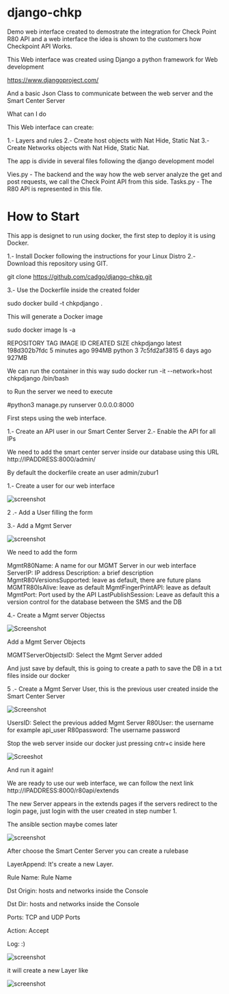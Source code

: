 # django-chkp

Demo web interface created to demostrate the integration for Check Point R80 API and a web interface
the idea is shown to the customers how Checkpoint API Works.

This Web interface was created using Django a python framework for Web development

https://www.djangoproject.com/

And a basic Json Class to communicate between the web server and the Smart Center Server

What can I do

This Web interface can create:

1.- Layers and rules
2.- Create host objects with Nat Hide, Static Nat
3.- Create Networks objects with Nat Hide, Static Nat.

The app is divide in several files following the django development model

Vies.py - The backend and the way how the web server analyze the get and post requests, we call the Check Point API from this side.
Tasks.py - The R80 API is represented in this file.

# How to Start

This app is designet to run using docker, the first step to deploy it is using Docker.

1.- Install Docker following the instructions for your Linux Distro
2.- Download this repository using GIT.

git clone https://github.com/cadgo/django-chkp.git

3.- Use the Dockerfile inside the created folder 

sudo docker build -t chkpdjango .

This will generate a Docker image 

sudo docker image ls -a

REPOSITORY          TAG                 IMAGE ID            CREATED             SIZE
chkpdjango          latest              198d302b7fdc        5 minutes ago       994MB
python              3                   7c5fd2af3815        6 days ago          927MB

We can run the container in this way
sudo docker run -it --network=host chkpdjango /bin/bash

to Run the server we need to execute

#python3 manage.py runserver 0.0.0.0:8000

First steps using the web interface.

1.- Create an API user in our Smart Center Server
2.- Enable the API for all IPs

We need to add the smart center server inside our database using this URL http://IPADDRESS:8000/admin/
  
  By default the dockerfile create an user admin/zubur1

1.- Create a user for our web interface

![screenshot](https://github.com/cadgo/django-chkp/blob/assets/users1.PNG)

2 .- Add a User filling the form

3.- Add a Mgmt Server

![screenshot](https://github.com/cadgo/django-chkp/blob/assets/MgmtServerAdd.PNG)

We need to add the form

MgmtR80Name: A name for our MGMT Server in our web interface
ServerIP: IP address
Description: a brief description 
MgmtR80VersionsSupported: leave as default, there are future plans
MGMTR80IsAlive: leave as default
MgmtFingerPrintAPI: leave as default
MgmtPort: Port used by the API 
LastPublishSession: Leave as default this a version control for the database between the SMS and the DB

4.- Create a Mgmt server Objectss

![Screenshot](https://github.com/cadgo/django-chkp/blob/assets/MgmtServerObjects.PNG)

Add a Mgmt Server Objects

MGMTServerObjectsID: Select the Mgmt Server added

And just save by default, this is going to create a path to save the DB in a txt files inside our docker

5 .- Create a Mgmt Server User, this is the previous user created inside the Smart Center Server

![Screenshot](https://github.com/cadgo/django-chkp/blob/assets/MgmtServerUsers.PNG)

UsersID: Select the previous added Mgmt Server
R80User: the username for example api_user
R80password: The username password

Stop the web server inside our docker  just pressing cntr+c inside here

![Screeshot](https://github.com/cadgo/django-chkp/blob/assets/stopWebServer.PNG)

And run it again!

We are ready to use our web interface, we can follow the next link http://IPADDRESS:8000/r80api/extends
  
The new Server appears in the extends pages if the servers redirect to the login page, just login with the user created in step number 1.

The ansible section maybe comes later

![screenshot](https://github.com/cadgo/django-chkp/blob/assets/extendsRules.PNG)

After choose the Smart Center Server you can create a rulebase

LayerAppend: It's create a new Layer.

Rule Name: Rule Name

Dst Origin: hosts and networks inside the Console

Dst Dir: hosts and networks inside the Console

Ports: TCP and UDP Ports

Action: Accept

Log: :)

![screenshot](https://github.com/cadgo/django-chkp/blob/assets/RuleBase.png)


it will create a new Layer like

![screenshot](https://github.com/cadgo/django-chkp/blob/assets/LayersCreated.PNG)

